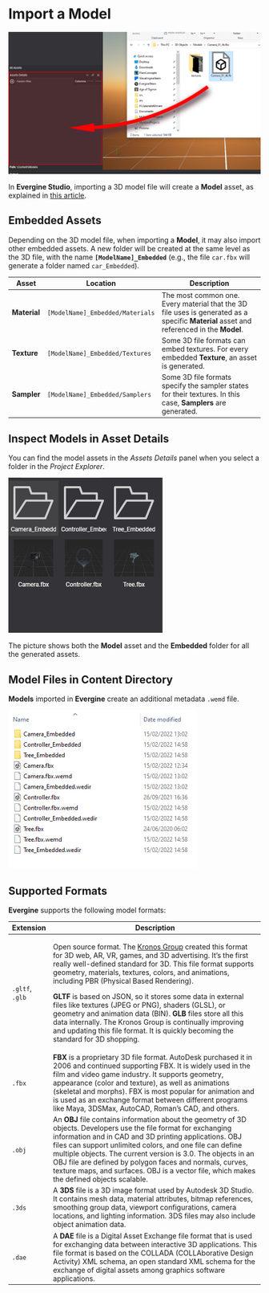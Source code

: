 # Import a Model

![Drag and Drop Asset](Images/ModelImport.png)

In **Evergine Studio**, importing a 3D model file will create a **Model** asset, as explained in [this article](../../evergine_studio/assets/create.md).

## Embedded Assets

Depending on the 3D model file, when importing a **Model**, it may also import other embedded assets. A new folder will be created at the same level as the 3D file, with the name **`[ModelName]_Embedded`** (e.g., the file `car.fbx` will generate a folder named `car_Embedded`). 

| Asset     | Location                              | Description                                                                                                                                         |
|-----------|---------------------------------------|-----------------------------------------------------------------------------------------------------------------------------------------------------|
| **Material** | `[ModelName]_Embedded/Materials`     | The most common one. Every material that the 3D file uses is generated as a specific **Material** asset and referenced in the **Model**.             |
| **Texture**   | `[ModelName]_Embedded/Textures`      | Some 3D file formats can embed textures. For every embedded **Texture**, an asset is generated.                                                      |
| **Sampler**   | `[ModelName]_Embedded/Samplers`      | Some 3D file formats specify the sampler states for their textures. In this case, **Samplers** are generated.                                        |

## Inspect Models in Asset Details

You can find the model assets in the *Assets Details* panel when you select a folder in the *Project Explorer*.

![Texture view](Images/ModelGallery.png)

The picture shows both the **Model** asset and the **Embedded** folder for all the generated assets.

## Model Files in Content Directory

**Models** imported in **Evergine** create an additional metadata `.wemd` file.

![Model files](Images/ModelFiles.png)

## Supported Formats

**Evergine** supports the following model formats:

| Extension          | Description                                                                                                                                                                                                                                                                                                                                                                                                                         |
|--------------------|-------------------------------------------------------------------------------------------------------------------------------------------------------------------------------------------------------------------------------------------------------------------------------------------------------------------------------------------------------------------------------------------------------------------------------------|
| `.gltf`, `.glb`    | <div><p>Open source format. The [Kronos Group](https://www.khronos.org/) created this format for 3D web, AR, VR, games, and 3D advertising. It’s the first really well-defined standard for 3D. This file format supports geometry, materials, textures, colors, and animations, including PBR (Physical Based Rendering).</p> <p>**GLTF** is based on JSON, so it stores some data in external files like textures (JPEG or PNG), shaders (GLSL), or geometry and animation data (BIN). **GLB** files store all this data internally. The Kronos Group is continually improving and updating this file format. It is quickly becoming the standard for 3D shopping. </p></div> |
| `.fbx`             | **FBX** is a proprietary 3D file format. AutoDesk purchased it in 2006 and continued supporting FBX. It is widely used in the film and video game industry. It supports geometry, appearance (color and texture), as well as animations (skeletal and morphs). FBX is most popular for animation and is used as an exchange format between different programs like Maya, 3DSMax, AutoCAD, Roman’s CAD, and others.                                                                                         |
| `.obj`             | An **OBJ** file contains information about the geometry of 3D objects. Developers use the file format for exchanging information and in CAD and 3D printing applications. OBJ files can support unlimited colors, and one file can define multiple objects. The current version is 3.0. The objects in an OBJ file are defined by polygon faces and normals, curves, texture maps, and surfaces. OBJ is a vector file, which makes the defined objects scalable.                                                |
| `.3ds`             | A **3DS** file is a 3D image format used by Autodesk 3D Studio. It contains mesh data, material attributes, bitmap references, smoothing group data, viewport configurations, camera locations, and lighting information. 3DS files may also include object animation data.                                                                                  |
| `.dae`             | A **DAE** file is a Digital Asset Exchange file format that is used for exchanging data between interactive 3D applications. This file format is based on the COLLADA (COLLAborative Design Activity) XML schema, an open standard XML schema for the exchange of digital assets among graphics software applications.                                                                         |